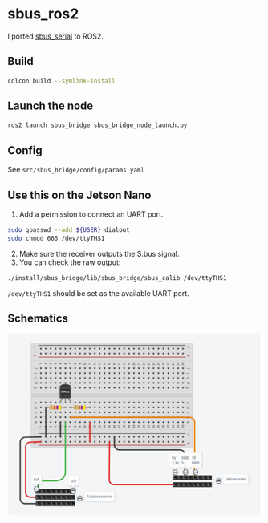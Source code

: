 # sbus_ros2
I ported [sbus_serial](https://github.com/jenswilly/sbus_serial) to ROS2.

## Build
```bash
colcon build --symlink-install
```

## Launch the node
```bash
ros2 launch sbus_bridge sbus_bridge_node_launch.py
```

## Config
See `src/sbus_bridge/config/params.yaml`

## Use this on the Jetson Nano

1. Add a permission to connect an UART port.
```bash
sudo gpasswd --add ${USER} dialout
sudo chmod 666 /dev/ttyTHS1
```

2. Make sure the receiver outputs the S.bus signal.
3. You can check the raw output:
```bash
./install/sbus_bridge/lib/sbus_bridge/sbus_calib /dev/ttyTHS1
```
`/dev/ttyTHS1` should be set as the available UART port.

## Schematics
![sch](doc/sch.png)